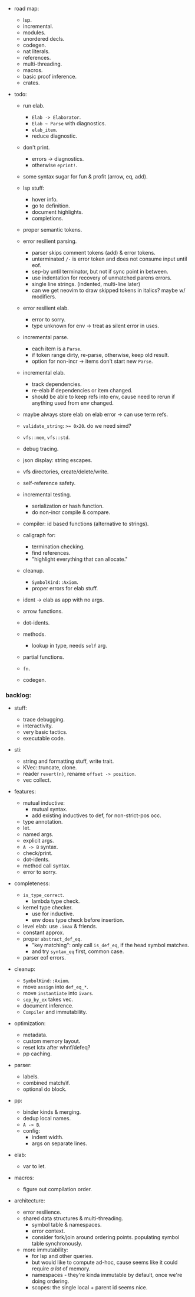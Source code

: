 
- road map:
    - lsp.
    - incremental.
    - modules.
    - unordered decls.
    - codegen.
    - nat literals.
    - references.
    - multi-threading.
    - macros.
    - basic proof inference.
    - crates.


- todo:
    - run elab.
        - `Elab -> Elaborator`.
        - `Elab ~ Parse` with diagnostics.
        - `elab_item`.
        - reduce diagnostic.
    - don't print.
        - errors -> diagnostics.
        - otherwise `eprint!`.
    - some syntax sugar for fun & profit (arrow, eq, add).
    - lsp stuff:
        - hover info.
        - go to definition.
        - document highlights.
        - completions.
    - proper semantic tokens.
    - error resilient parsing.
        - parser skips comment tokens (add) & error tokens.
        - unterminated `/-` is error token and does not consume input until eof.
        - sep-by until terminator, but not if sync point in between.
        - use indentation for recovery of unmatched parens errors.
        - single line strings. (indented, multi-line later)
        - can we get neovim to draw skipped tokens in italics? maybe w/ modifiers.
    - error resilient elab.
        - error to sorry.
        - type unknown for env -> treat as silent error in uses.
    - incremental parse.
        - each item is a `Parse`.
        - if token range dirty, re-parse, otherwise, keep old result.
        - option for non-incr -> items don't start new `Parse`.
    - incremental elab.
        - track dependencies.
        - re-elab if dependencies or item changed.
        - should be able to keep refs into env,
          cause need to rerun if anything used from env changed.

    - maybe always store elab on elab error -> can use term refs.
    - `validate_string`: `>= 0x20`. do we need simd?
    - `vfs::mem`, `vfs::std`.
    - debug tracing.
    - json display: string escapes.
    - vfs directories, create/delete/write.
    - self-reference safety.
    - incremental testing.
        - serialization or hash function.
        - do non-incr compile & compare.
    - compiler: id based functions (alternative to strings).
    - callgraph for:
        - termination checking.
        - find references.
        - "highlight everything that can allocate."

    - cleanup.
        - `SymbolKind::Axiom`.
        - proper errors for elab stuff.

    - ident -> elab as app with no args.
    - arrow functions.
    - dot-idents.
    - methods.
        - lookup in type, needs `self` arg.
    - partial functions.
    - `fn`.
    - codegen.


### backlog:

- stuff:
    - trace debugging.
    - interactivity.
    - very basic tactics.
    - executable code.

- sti:
    - string and formatting stuff, write trait.
    - KVec::truncate, clone.
    - reader `revert(n)`, rename `offset -> position`.
    - vec collect.

- features:
    - mutual inductive:
        - mutual syntax.
        - add existing inductives to def, for non-strict-pos occ.
    - type annotation.
    - let.
    - named args.
    - explicit args.
    - `A -> B` syntax.
    - check/print.
    - dot-idents.
    - method call syntax.
    - error to sorry.

- completeness:
    - `is_type_correct`.
        - lambda type check.
    - kernel type checker.
        - use for inductive.
        - env does type check before insertion.
    - level elab: use `.imax` & friends.
    - constant approx.
    - proper `abstract_def_eq`.
        - "key matching": only call `is_def_eq`, if the head symbol matches.
        - and try `syntax_eq` first, common case.
    - parser eof errors.

- cleanup:
    - `SymbolKind::Axiom`.
    - move `assign` into `def_eq_*`.
    - move `instantiate` into `ivars`.
    - `sep_by_ex` takes vec.
    - document inference.
    - `Compiler` and immutability.

- optimization:
    - metadata.
    - custom memory layout.
    - reset lctx after whnf/defeq?
    - pp caching.

- parser:
    - labels.
    - combined match/if.
    - optional do block.

- pp:
    - binder kinds & merging.
    - dedup local names.
    - `A -> B`.
    - config:
        - indent width.
        - args on separate lines.

- elab:
    - var to let.

- macros:
    - figure out compilation order.

- architecture:
    - error resilience.
    - shared data structures & multi-threading.
        - symbol table & namespaces.
        - error context.
        - consider fork/join around ordering points.
          populating symbol table synchronously.
    - more immutability:
        - for lsp and other queries.
        - but would like to compute ad-hoc, cause seems
          like it could require *a lot* of memory.
        - namespaces - they're kinda immutable by default,
          once we're doing ordering.
        - scopes: the single local + parent id seems nice.

